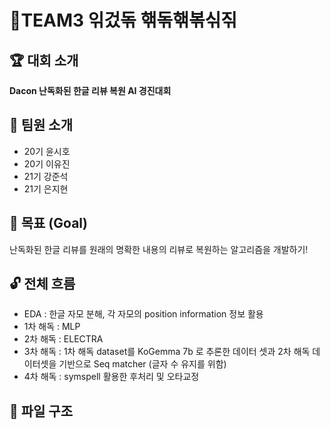 # 🔐TEAM3 읶겄돆 핶돆핶볶싞짂

## 🏆 대회 소개
**Dacon 난독화된 한글 리뷰 복원 AI 경진대회**

## 👥 팀원 소개
- 20기 윤시호
- 20기 이유진
- 21기 강준석
- 21기 은지현

## 🎯 목표 (Goal)
난독화된 한글 리뷰를 원래의 명확한 내용의 리뷰로 복원하는 알고리즘을 개발하기!

## 🔓 전체 흐름
- EDA : 한글 자모 분해, 각 자모의 position information 정보 활용
- 1차 해독 : MLP
- 2차 해독 : ELECTRA
- 3차 해독 : 1차 해독 dataset를 KoGemma 7b 로 추론한 데이터 셋과 2차 해독 데이터셋을 기반으로 Seq matcher (글자 수 유지를 위함)
- 4차 해독 : symspell 활용한 후처리 및 오타교정

## 📂 파일 구조
